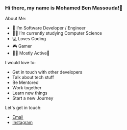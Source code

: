 ### Hi there, my name is Mohamed Ben Massouda!👋

About Me:

- 🔭 I’m Software Developer / Engineer
- 👨‍🎓 I’m currently studying Computer Science
- 💻 Loves Coding
- 🎮 Gamer
- 🏃‍♂ Mostly Active🤸‍

I would love to:
- Get in touch with other developers
- Talk about tech stuff
- Be Mentored
- Work together
- Learn new things
- Start a new Journey

Let's get in touch:
- <a href="mailto:benmassoudamohamed2@gmail.com">Email</a>
- <a href="https://www.instagram.com/mohamedbenmassouda/">Instagram</a>
